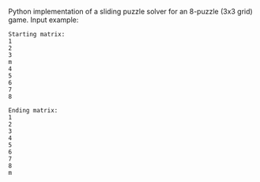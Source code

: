 Python implementation of a sliding puzzle solver for an 8-puzzle (3x3 grid) game. 
Input example:
```
Starting matrix:
1
2
3
m
4
5
6
7
8

Ending matrix:
1
2
3
4
5
6
7
8
m
